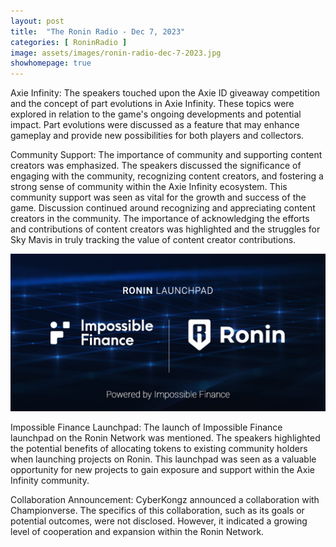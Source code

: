 ```yaml
---
layout: post
title:  "The Ronin Radio - Dec 7, 2023"
categories: [ RoninRadio ]
image: assets/images/ronin-radio-dec-7-2023.jpg
showhomepage: true
---
```


Axie Infinity: The speakers touched upon the Axie ID giveaway competition and the concept of part evolutions in Axie Infinity. These topics were explored in relation to the game's ongoing developments and potential impact. Part evolutions were discussed as a feature that may enhance gameplay and provide new possibilities for both players and collectors.

Community Support: The importance of community and supporting content creators was emphasized. The speakers discussed the significance of engaging with the community, recognizing content creators, and fostering a strong sense of community within the Axie Infinity ecosystem. This community support was seen as vital for the growth and success of the game.  Discussion continued around recognizing and appreciating content creators in the community. The importance of acknowledging the efforts and contributions of content creators was highlighted and the struggles for Sky Mavis in truly tracking the value of content creator contributions.

![ronin-x-impossible-finance](/assets/images/ronin-x-impossible-finance.jpg 'Ronin x Impossible Finance')

Impossible Finance Launchpad: The launch of Impossible Finance launchpad on the Ronin Network was mentioned. The speakers highlighted the potential benefits of allocating tokens to existing community holders when launching projects on Ronin. This launchpad was seen as a valuable opportunity for new projects to gain exposure and support within the Axie Infinity community.

Collaboration Announcement: CyberKongz announced a collaboration with Championverse. The specifics of this collaboration, such as its goals or potential outcomes, were not disclosed.  However, it indicated a growing level of cooperation and expansion within the Ronin Network.